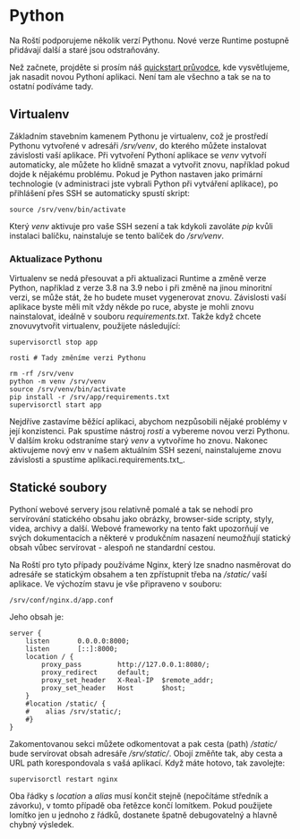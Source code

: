 # Python

Na Roští podporujeme několik verzí Pythonu. Nové verze Runtime postupně přidávají další a staré jsou odstraňovány.

Než začnete, projděte si prosím náš [quickstart průvodce](../quickstart/first_deployment.md), kde vysvětlujeme, jak nasadit novou Pythoní aplikaci. Není tam ale všechno a tak se na to ostatní podíváme tady.

## Virtualenv

Základním stavebním kamenem Pythonu je virtualenv, což je prostředí Pythonu vytvořené v adresáři */srv/venv*, do kterého můžete instalovat závislosti vaší aplikace. Při vytvoření Pythoní aplikace se *venv* vytvoří automaticky, ale můžete ho klidně smazat a vytvořit znovu, například pokud dojde k nějakému problému. Pokud je Python nastaven jako primární technologie (v administraci jste vybrali Python při vytváření aplikace), po přihlášení přes SSH se automaticky spustí skript:

    source /srv/venv/bin/activate

Který *venv* aktivuje pro vaše SSH sezení a tak kdykoli zavoláte *pip* kvůli instalaci balíčku, nainstaluje se tento balíček do */srv/venv*.

### Aktualizace Pythonu

Virtualenv se nedá přesouvat a při aktualizaci Runtime a změně verze Python, například z verze 3.8 na 3.9 nebo i při změně na jinou minoritní verzi, se může stát, že ho budete muset vygenerovat znovu. Závislosti vaší aplikace byste měli mít vždy někde po ruce, abyste je mohli znovu nainstalovat, ideálně v souboru *requirements.txt*. Takže když chcete znovuvytvořit virtualenv, použijete následující:

```shell
supervisorctl stop app

rosti # Tady změníme verzi Pythonu

rm -rf /srv/venv
python -m venv /srv/venv
source /srv/venv/bin/activate
pip install -r /srv/app/requirements.txt
supervisorctl start app
```

Nejdříve zastavíme běžící aplikaci, abychom nezpůsobili nějaké problémy v její konzistenci. Pak spustíme nástroj *rosti* a vybereme novou verzi Pythonu. V dalším kroku odstraníme starý *venv* a vytvoříme ho znovu. Nakonec aktivujeme nový env v našem aktuálním SSH sezení, nainstalujeme znovu závislosti a spustíme aplikaci.requirements.txt_.

## Statické soubory

Pythoní webové servery jsou relativně pomalé a tak se nehodí pro servírování statického obsahu jako obrázky, browser-side scripty, styly, videa, archivy a další. Webové frameworky na tento fakt upozorňují ve svých dokumentacích a některé v produkčním nasazení neumožňují statický obsah vůbec servírovat - alespoň ne standardní cestou.

Na Roští pro tyto případy používáme Nginx, který lze snadno nasměrovat do adresáře se statickým obsahem a ten zpřístupnit třeba na */static/* vaší aplikace. Ve výchozím stavu je vše připraveno v souboru:

    /srv/conf/nginx.d/app.conf

Jeho obsah je:

    server {
        listen       0.0.0.0:8000;
        listen       [::]:8000;
        location / {
            proxy_pass         http://127.0.0.1:8080/;
            proxy_redirect     default;
            proxy_set_header   X-Real-IP  $remote_addr;
            proxy_set_header   Host       $host;
        }
        #location /static/ {
        #    alias /srv/static/;
        #}
    }

Zakomentovanou sekci můžete odkomentovat a pak cesta (path) */static/* bude servírovat obsah adresáře */srv/static/*. Obojí změňte tak, aby cesta a URL path korespondovala s vašá aplikací. Když máte hotovo, tak zavolejte:

    supervisorctl restart nginx

Oba řádky s *location* a *alias* musí končit stejně (nepočítáme středník a závorku), v tomto případě oba řetězce končí lomítkem. Pokud použijete lomítko jen u jednoho z řádků, dostanete špatně debugovatelný a hlavně chybný výsledek.

